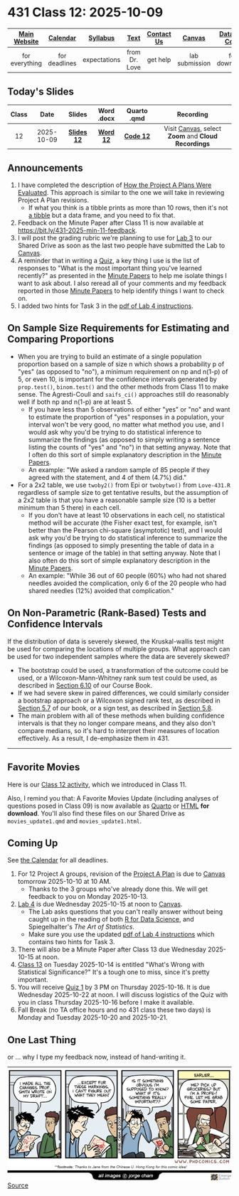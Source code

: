 # 431 Class 12: 2025-10-09

[Main Website](https://thomaselove.github.io/431-2025/) | [Calendar](https://thomaselove.github.io/431-2025/calendar.html) | [Syllabus](https://thomaselove.github.io/431-syllabus-2025/) | [Text](https://thomaselove.github.io/431-book/) | [Contact Us](https://thomaselove.github.io/431-2025/contact.html) | [Canvas](https://canvas.case.edu) | [Data and Code](https://github.com/THOMASELOVE/431-data)
:-----------: | :--------------: | :----------: | :---------: | :-------------: | :-----------: | :------------:
for everything | for deadlines | expectations | from Dr. Love | get help | lab submission | for downloads

## Today's Slides

Class | Date | Slides | Word .docx | Quarto .qmd | Recording
:---: | :--------: | :------: | :------: | :------: | :-------------:
12 | 2025-10-09 | **[Slides 12](https://thomaselove.github.io/431-slides-2025/class12.html)** | **[Word 12](https://thomaselove.github.io/431-slides-2025/class12w.docx)** | **[Code 12](https://github.com/THOMASELOVE/431-slides-2025/blob/main/class12.qmd)** | Visit [Canvas](https://canvas.case.edu/), select **Zoom** and **Cloud Recordings**

## Announcements

1. I have completed the description of [How the Project A Plans Were Evaluated](https://github.com/THOMASELOVE/431-classes-2025/blob/main/projectA/plans/evaluation.md). This approach is similar to the one we will take in reviewing Project A Plan revisions.
    - If what you think is a tibble prints as more than 10 rows, then it's not [a tibble](https://tibble.tidyverse.org/reference/tibble.html) but a data frame, and you need to fix that. 
2. Feedback on the Minute Paper after Class 11 is now available at <https://bit.ly/431-2025-min-11-feedback>.
3. I will post the grading rubric we're planning to use for [Lab 3](https://github.com/THOMASELOVE/431-labs-2025/tree/main/lab3) to our Shared Drive as soon as the last two people have submitted the Lab to [Canvas](https://canvas.case.edu/).
4. A reminder that in writing a [Quiz](https://github.com/THOMASELOVE/431-quizzes-2025), a key thing I use is the list of responses to "What is the most important thing you've learned recently?" as presented in the [Minute Papers](https://github.com/THOMASELOVE/431-minute-2025) to help me isolate things I want to ask about. I also reread all of your comments and my feedback reported in those [Minute Papers](https://github.com/THOMASELOVE/431-minute-2025) to help identify things I want to check on.
5. I added two hints for Task 3 in the [pdf of Lab 4 instructions](https://github.com/THOMASELOVE/431-labs-2025/blob/main/lab4/431-lab4.pdf).

## On Sample Size Requirements for Estimating and Comparing Proportions

- When you are trying to build an estimate of a single population proportion based on a sample of size n which shows a probability p of "yes" (as opposed to "no"), a minimum requirement on np and n(1-p) of 5, or even 10, is important for the confidence intervals generated by `prop.test()`, `binom.test()` and the other methods from Class 11 to make sense. The Agresti-Coull and `saifs_ci()` approaches still do reasonably well if both np and n(1-p) are at least 5.
  - If you have less than 5 observations of either "yes" or "no" and want to estimate the proportion of "yes" responses in a population, your interval won't be very good, no matter what method you use, and I would ask why you'd be trying to do statistical inference to summarize the findings (as opposed to simply writing a sentence listing the counts of "yes" and "no") in that setting anyway. Note that I often do this sort of simple explanatory description in the [Minute Papers](https://github.com/THOMASELOVE/431-minute-2025).
  - An example: "We asked a random sample of 85 people if they agreed with the statement, and 4 of them (4.7%) did."
- For a 2x2 table, we use `twoby2()` from Epi or `twobytwo()` from `Love-431.R` regardless of sample size to get tentative results, but the assumption of a 2x2 table is that you have a reasonable sample size (10 is a better minimum than 5 there) in each cell.
  - If you don't have at least 10 observations in each cell, no statistical method will be accurate (the Fisher exact test, for example, isn't better than the Pearson chi-square (asymptotic) test), and I would ask why you'd be trying to do statistical inference to summarize the findings (as opposed to simply presenting the table of data in a sentence or image of the table) in that setting anyway. Note that I also often do this sort of simple explanatory description in the [Minute Papers](https://github.com/THOMASELOVE/431-minute-2025).
  - An example: "While 36 out of 60 people (60%) who had not shared needles avoided the complication, only 6 of the 20 people who had shared needles (12%) avoided that complication."

## On Non-Parametric (Rank-Based) Tests and Confidence Intervals

If the distribution of data is severely skewed, the Kruskal-wallis test might be used for comparing the locations of multiple groups. What approach can be used for two independent samples where the data are severely skewed?

- The bootstrap could be used, a transformation of the outcome could be used, or a Wilcoxon-Mann-Whitney rank sum test could be used, as described in [Section 6.10](https://thomaselove.github.io/431-book/06_twogroups.html#wilcoxon-rank-sum-test) of our Course Book.
- If we had severe skew in paired differences, we could similarly consider a bootstrap approach or a Wilcoxon signed rank test, as described in [Section 5.7](https://thomaselove.github.io/431-book/05_paired.html#wilcoxon-signed-rank-test) of our book, or a sign test, as described in [Section 5.8](https://thomaselove.github.io/431-book/05_paired.html#sign-test).
- The main problem with all of these methods when building confidence intervals is that they no longer compare means, and they also don't compare medians, so it's hard to interpret their measures of location effectively. As a result, I de-emphasize them in 431.

----------

## Favorite Movies

Here is our [Class 12 activity](https://github.com/THOMASELOVE/431-classes-2025/blob/main/movies/class12.md), which we introduced in Class 11.

Also, I remind you that: A Favorite Movies Update (including analyses of questions posed in Class 09) is now available as [Quarto](https://raw.githubusercontent.com/THOMASELOVE/431-classes-2025/refs/heads/main/movies/movies_update1.qmd) or [HTML](https://github.com/THOMASELOVE/431-classes-2025/blob/main/movies/movies_update1.html) **for download**. You'll also find these files on our Shared Drive as `movies_update1.qmd` and `movies_update1.html`.

## Coming Up

See [the Calendar](https://thomaselove.github.io/431-2025/calendar.html) for all deadlines.

1. For 12 Project A groups, revision of the [Project A Plan](https://github.com/THOMASELOVE/431-classes-2025/tree/main/projectA/plans) is due to [Canvas](https://canvas.case.edu/) tomorrow 2025-10-10 at 10 AM.
    - Thanks to the 3 groups who've already done this. We will get feedback to you on Monday 2025-10-13.
2. [Lab 4](https://github.com/THOMASELOVE/431-labs-2025/tree/main/lab4) is due Wednesday 2025-10-15 at noon to [Canvas](https://canvas.case.edu/).
    - The Lab asks questions that you can't really answer without being caught up in the reading of both [R for Data Science](https://r4ds.hadley.nz/), and Spiegelhalter's *The Art of Statistics*.
    - Make sure you use the updated [pdf of Lab 4 instructions](https://github.com/THOMASELOVE/431-labs-2025/blob/main/lab4/431-lab4.pdf) which contains two hints for Task 3.
3. There will also be a Minute Paper after Class 13 due Wednesday 2025-10-15 at noon.
4. [Class 13](https://github.com/THOMASELOVE/431-classes-2025/tree/main/class13) on Tuesday 2025-10-14 is entitled "What's Wrong with Statistical Significance?" It's a tough one to miss, since it's pretty important.
5. You will receive [Quiz 1](https://github.com/THOMASELOVE/431-quizzes-2025/blob/main/README.md) by 3 PM on Thursday 2025-10-16. It is due Wednesday 2025-10-22 at noon. I will discuss logistics of the Quiz with you in class Thursday 2025-10-16 before I make it available.
6. Fall Break (no TA office hours and no 431 class these two days) is Monday and Tuesday 2025-10-20 and 2025-10-21.

## One Last Thing

or ... why I type my feedback now, instead of hand-writing it.

![](phdcomics_1254.png) [Source](https://phdcomics.com/comics/archive.php?comicid=1254)
